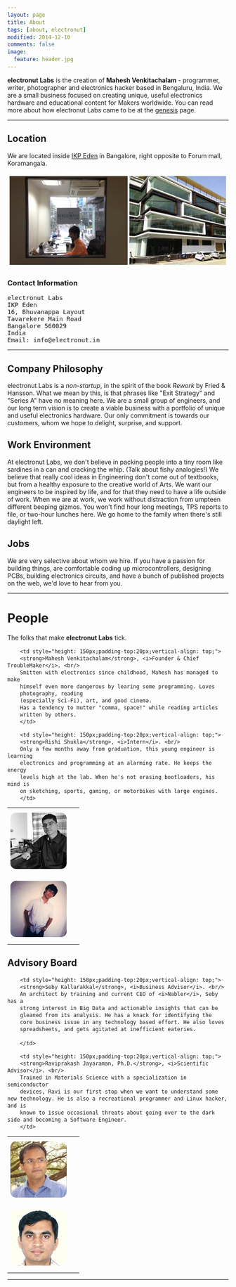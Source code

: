 ```yaml
---
layout: page
title: About
tags: [about, electronut]
modified: 2014-12-10
comments: false
image:
  feature: header.jpg
---
```


**electronut Labs** is the creation of **Mahesh Venkitachalam** -
  programmer, writer, photographer and electronics hacker based in
  Bengaluru, India. We are a small business focused on creating
  unique, useful electronics hardware and educational content for
  Makers worldwide. You can read more about how electronut Labs 
  came to be at the [genesis][2] page.

<hr/>

## Location

We are located inside [IKP Eden][1] in Bangalore, right opposite to 
Forum mall, Koramangala. 

![electronut Labs](/images/2016/01/el-office.jpg)

### Contact Information

<pre>
electronut Labs
IKP Eden
16, Bhuvanappa Layout
Tavarekere Main Road
Bangalore 560029
India
Email: info@electronut.in
</pre>

<hr/>

## Company Philosophy

electronut Labs is a *non-startup*, in the spirit of the book *Rework*
by Fried & Hansson. What we mean by this, is that phrases like "Exit
Strategy" and "Series A" have no meaning here. We are a small group of
engineers, and our long term vision is to create a viable business
with a portfolio of unique and useful electronics hardware. Our only 
commitment is towards our customers, whom we hope to delight, surprise, 
and support.

## Work Environment

At electronut Labs, we don't believe in packing people into a tiny
room like sardines in a can and cracking the whip. (Talk about fishy
analogies!) We believe that really cool ideas in Engineering don't
come out of textbooks, but from a healthy exposure to the creative
world of Arts. We want our engineers to be inspired by life, and for
that they need to have a life outside of work. When we are at work, we
work without distraction from umpteen different beeping gizmos. You
won't find hour long meetings, TPS reports to file, or two-hour
lunches here. We go home to the family when there's still daylight
left.

## Jobs

We are very selective about whom we hire. If you have a passion for
building things, are comfortable coding up microcontrollers, designing
PCBs, building electronics circuits, and have a bunch of published
projects on the web, we'd love to hear from you.

<hr/>

# People

The folks that make **electronut Labs** tick.

<!-- start table -->
<table>

<!-- row #1 -->
<tr>
        <td style="width: 150px; height: 150px;margin:auto;">
        <img src="/images/2016/01/mahesh-portrait.jpg" style = "border-radius: 10%;" />
        </td>

        <td style="height: 150px;padding-top:20px;vertical-align: top;">
        <strong>Mahesh Venkitachalam</strong>, <i>Founder & Chief TroubleMaker</i>. <br/>
        Smitten with electronics since childhood, Mahesh has managed to make 
        himself even more dangerous by learing some programming. Loves 
        photography, reading 
        (especially Sci-Fi), art, and good cinema. 
        Has a tendency to mutter "comma, space!" while reading articles 
        written by others.
        </td>
</tr>

<!-- row #2 -->
<tr>
        <td style="width: 150px; height: 150px;margin:auto;">
        <img src="/images/2016/01/rishi-portrait.jpg" style = "border-radius: 10%;" />
        </td>

        <td style="height: 150px;padding-top:20px;vertical-align: top;">
        <strong>Rishi Shukla</strong>, <i>Intern</i>. <br/>
        Only a few months away from graduation, this young engineer is learning 
        electronics and programming at an alarming rate. He keeps the energy 
        levels high at the lab. When he's not erasing bootloaders, his mind is 
        on sketching, sports, gaming, or motorbikes with large engines.
        </td>
</tr>


</table>

## Advisory Board

<table>

<!-- row #1 -->
<tr>
        <td style="width: 150px; height: 150px;margin:auto;">
        <img src="/images/2016/01/seby-portrait.jpg" style = "border-radius: 10%;" />
        </td>

        <td style="height: 150px;padding-top:20px;vertical-align: top;">
        <strong>Seby Kallarakkal</strong>, <i>Business Advisor</i>. <br/>
        An architect by training and current CEO of <i>Nabler</i>, Seby has a
        strong interest in Big Data and actionable insights that can be
        gleaned from its analysis. He has a knack for identifying the
        core business issue in any technology based effort. He also loves
        spreadsheets, and gets agitated at inefficient eateries.

        </td>
</tr>

<!-- row #2 -->
<tr>
        <td style="width: 150px; height: 150px;margin:auto;">
        <img src="/images/2016/01/ravi-portrait.jpg" style = "border-radius: 10%;" />
        </td>

        <td style="height: 150px;padding-top:20px;vertical-align: top;">
        <strong>Raviprakash Jayaraman, Ph.D.</strong>, <i>Scientific Advisor</i>. <br/>
        Trained in Materials Science with a specialization in semiconductor 
        devices, Ravi is our first stop when we want to understand some new technology. He is also a recreational programmer and Linux hacker, and is 
        known to issue occasional threats about going over to the dark side and becoming a Software Engineer. 
        </td>
</tr>


</table>

<hr/>

[1]: http://ikpeden.com/
[2]: http://electronut.in/genesis
